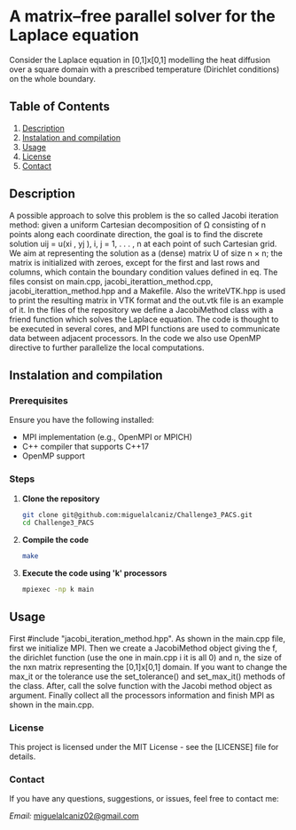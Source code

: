 # A matrix–free parallel solver for the Laplace equation

Consider the Laplace equation in [0,1]x[0,1] modelling the heat diffusion over a square domain with a prescribed temperature (Dirichlet
conditions) on the whole boundary.

## Table of Contents

1. [Description](#description)
2. [Instalation and compilation](#instalation-and-compilation)
3. [Usage](#usage)
4. [License](#license)
5. [Contact](#contact)

## Description

A possible approach to solve this problem is the so called Jacobi iteration method: given a uniform Cartesian decomposition of Ω consisting of n points along each coordinate direction, the goal is to find the discrete solution uij = u(xi
, yj ), i, j = 1, . . . , n at each point of such
Cartesian grid.
We aim at representing the solution as a (dense) matrix U of size n × n; the matrix is
initialized with zeroes, except for the first and last rows and columns, which contain the
boundary condition values defined in eq.
The files consist on main.cpp, jacobi_iterattion_method.cpp, jacobi_iterattion_method.hpp and a Makefile.
Also the writeVTK.hpp is used to print the resulting matrix in VTK format and the out.vtk file is an example of it.
In the files of the repository we define a JacobiMethod class with a friend function which solves the Laplace equation. 
The code is thought to be executed in several cores, and MPI functions are used to communicate data between adjacent processors.
In the code we also use OpenMP directive to further parallelize the local computations.

## Instalation and compilation

### Prerequisites

Ensure you have the following installed:
- MPI implementation (e.g., OpenMPI or MPICH)
- C++ compiler that supports C++17
- OpenMP support

### Steps

1. **Clone the repository**

   ```sh
   git clone git@github.com:miguelalcaniz/Challenge3_PACS.git
   cd Challenge3_PACS

2. **Compile the code**
   ```sh
   make
3. **Execute the code using 'k' processors**
   ```sh
   mpiexec -np k main
## Usage 

First #include "jacobi_iteration_method.hpp".
As shown in the main.cpp file, first we initialize MPI.
Then we create a JacobiMethod object giving the f, the dirichlet function (use the one in main.cpp i it is all 0) and n, the size of the nxn matrix representing the [0,1]x[0,1] domain.
If you want to change the max_it or the tolerance use the set_tolerance() and set_max_it() methods of the class.
After, call the solve function with the Jacobi method object as argument.
Finally collect all the processors information and finish MPI as shown in the main.cpp.

### License

This project is licensed under the MIT License - see the [LICENSE] file for details.

### Contact

If you have any questions, suggestions, or issues, feel free to contact me:

*Email:* miguelalcaniz02@gmail.com
